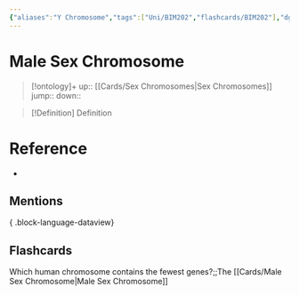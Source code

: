 ```yaml
---
{"aliases":"Y Chromosome","tags":["Uni/BIM202","flashcards/BIM202"],"dg-publish":true,"permalink":"/cards/male-sex-chromosome/","dgPassFrontmatter":true}
---
```


# Male Sex Chromosome

> [!ontology]+
> up:: [[Cards/Sex Chromosomes\|Sex Chromosomes]]
> jump:: 
> down:: 

> [!Definition] Definition

# Reference

- 

## Mentions


{ .block-language-dataview}

## Flashcards

Which human chromosome contains the fewest genes?;;The [[Cards/Male Sex Chromosome\|Male Sex Chromosome]]
<!--SR:!2024-11-20,35,250-->